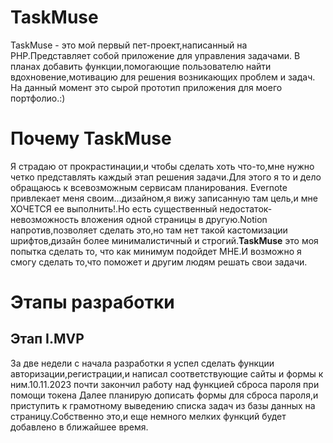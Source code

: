 # TaskMuse
TaskMuse - это мой первый пет-проект,написанный на PHP.Представляет собой приложение для управления задачами. В планах добавить функции,помогающие пользователю найти вдохновение,мотивацию для решения возникающих проблем и задач.
На данный момент это сырой прототип приложения для моего портфолио.:)

<h1>Почему TaskMuse</h1>

<p>Я страдаю от прокрастинации,и чтобы сделать хоть что-то,мне нужно четко представлять
каждый этап решения задачи.Для этого я то и дело обращаюсь к всевозможным сервисам планирования.
Evernote привлекает меня своим...дизайном,я вижу записанную там цель,и мне ХОЧЕТСЯ ее выполнить!.Но есть
существенный недостаток-невозможность вложения одной страницы в другую.Notion напротив,позволяет сделать это,но 
там нет такой кастомизации шрифтов,дизайн более минималистичный и строгий.<strong>TaskMuse</strong> это моя попытка сделать то,
что как минимум подойдет МНЕ.И возможно я смогу сделать то,что поможет и другим людям решать свои задачи.</p>

<h1> Этапы разработки</h1>

<h2>Этап I.MVP</h2>
За две недели с начала разработки я успел сделать функции авторизации,регистрации,и написал соответствующие сайты и формы к ним.10.11.2023 почти закончил работу над функцией сброса пароля при помощи токена
Далее планирую дописать формы для сброса пароля,и приступить к грамотному выведению списка задач из базы данных на страницу.Собственно это,и еще немного мелких функций будет добавлено в ближайшее время.

